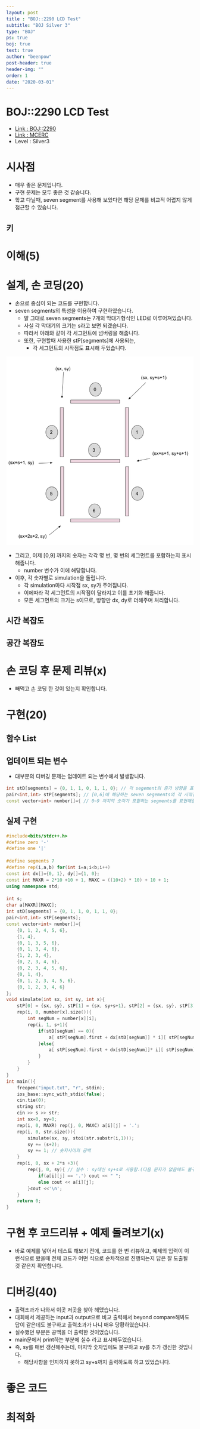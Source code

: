 ```yaml
---
layout: post
title : "BOJ::2290 LCD Test"
subtitle: "BOJ Silver 3"
type: "BOJ"
ps: true
boj: true
text: true
author: "beenpow"
post-header: true
header-img: ""
order: 1
date: "2020-03-01"
---
```


# BOJ::2290 LCD Test
- [Link : BOJ::2290](https://www.acmicpc.net/problem/2290)
- [Link : MCERC](http://acm.informatik.uni-freiburg.de/)
- Level : Silver3

# 시사점
- 매우 좋은 문제입니다.
- 구현 문제는 모두 좋은 것 같습니다.
- 학교 다닐때, seven segment를 사용해 보았다면 해당 문제를 비교적 어렵지 않게 접근할 수 있습니다.

## 키

# 이해(5)

# 설계, 손 코딩(20)
- 손으로 중심이 되는 코드를 구현합니다.
- seven segments의 특성을 이용하여 구현하였습니다.
  - 말 그대로 seven segments는 7개의 막대기형식인 LED로 이루어져있습니다.
  - 사실 각 막대기의 크기는 s라고 보면 되겠습니다.
  - 따라서 아래와 같이 각 세그먼트에 넘버링을 해줍니다.
  - 또한, 구현할때 사용한 stP[segments]에 사용되는,
    - 각 세그먼트의 시작점도 표시해 두었습니다.


![img1](/img/2020-03-01-BOJ-2290-1.png)


- 그리고, 이제 [0,9] 까지의 숫자는 각각 몇 번, 몇 번의 세그먼트를 포함하는지 표시해줍니다.
  - number 변수가 이에 해당합니다.
- 이후, 각 숫자별로 simulation을 돌립니다.
  - 각 simulation마다 시작점 sx, sy가 주어집니다.
  - 이에따라 각 세그먼트의 시작점이 달라지고 이를 초기화 해줍니다.
  - 모든 세그먼트의 크기는 s이므로, 방향만 dx, dy로 더해주며 처리합니다.

## 시간 복잡도

## 공간 복잡도

# 손 코딩 후 문제 리뷰(x)
- 빼먹고 손 코딩 한 것이 있는지 확인합니다.

# 구현(20)

## 함수 List 

## 업데이트 되는 변수
- 대부분의 디버깅 문제는 업데이트 되는 변수에서 발생합니다.

```cpp
int stD[segments] = {0, 1, 1, 0, 1, 1, 0}; // 각 segement의 증가 방향을 표시해줍니다.
pair<int,int> stP[segments]; // [0,6]에 해당하는 seven segements의 각 시작점을 표현해줍니다.
const vector<int> number[]={ // 0~9 까지의 숫자가 포함하는 segments를 표현해줍니다.
```


## 실제 구현 

```cpp
#include<bits/stdc++.h>
#define zero '-'
#define one '|'

#define segments 7
#define rep(i,a,b) for(int i=a;i<b;i++)
const int dx[]={0, 1}, dy[]={1, 0};
const int MAXR = 2*10 +10 + 1, MAXC = ((10+2) * 10) + 10 + 1;
using namespace std;

int s;
char a[MAXR][MAXC];
int stD[segments] = {0, 1, 1, 0, 1, 1, 0};
pair<int,int> stP[segments];
const vector<int> number[]={
    {0, 1, 2, 4, 5, 6},
    {1, 4},
    {0, 1, 3, 5, 6},
    {0, 1, 3, 4, 6},
    {1, 2, 3, 4},
    {0, 2, 3, 4, 6},
    {0, 2, 3, 4, 5, 6},
    {0, 1, 4},
    {0, 1, 2, 3, 4, 5, 6},
    {0, 1, 2, 3, 4, 6}
};
void simulate(int sx, int sy, int x){
    stP[0] = {sx, sy}, stP[1] = {sx, sy+s+1}, stP[2] = {sx, sy}, stP[3] = {sx+s+1, sy}, stP[4] = {sx+s+1, sy+s+1}, stP[5] = {sx+s+1, sy}, stP[6] = {sx+2*s+2, sy};
    rep(i, 0, number[x].size()){
        int segNum = number[x][i];
        rep(i, 1, s+1){
            if(stD[segNum] == 0){
                a[ stP[segNum].first + dx[stD[segNum]] * i][ stP[segNum].second + dy[stD[segNum]] * i] = zero;
            }else{
                a[ stP[segNum].first + dx[stD[segNum]]* i][ stP[segNum].second + dy[stD[segNum]] * i] = one;
            }
        }
    }
}
int main(){
    freopen("input.txt", "r", stdin);
    ios_base::sync_with_stdio(false);
    cin.tie(0);
    string str;
    cin >> s >> str;
    int sx=0, sy=0;
    rep(i, 0, MAXR) rep(j, 0, MAXC) a[i][j] = '.';
    rep(i, 0, str.size()){
        simulate(sx, sy, stoi(str.substr(i,1)));
        sy += (s+2);
        sy += 1; // 숫자사이의 공백
    }
    rep(i, 0, sx + 2*s +3){
        rep(j, 0, sy){ // 실수 : sy대신 sy+s로 사용함.(다음 문자가 없음에도 불구하고)
            if(a[i][j] == '.') cout << " ";
            else cout << a[i][j];
        }cout <<'\n';
    }
    return 0;
}
```

# 구현 후 코드리뷰 + 예제 돌려보기(x)
- 바로 예제를 넣어서 테스트 해보기 전에, 코드를 한 번 리뷰하고, 예제의 입력이 이런식으로 왔을때
  전체 코드가 어떤 식으로 순차적으로 진행되는지 답은 잘 도출될 것 같은지 확인합니다.

# 디버깅(40)
- 출력초과가 나와서 이곳 저곳을 찾아 헤맸습니다.
- 대회에서 제공하는 input과 output으로 비교 출력해서 beyond compare해봐도 답이 같은데도 불구하고
  출력초과가 나니 매우 당황하였습니다.
- 실수했던 부분은 공백을 더 출력한 것이었습니다.
- main문에서 print하는 부분에 실수 라고 표시해두었습니다.
- 즉, sy를 매번 갱신해주는데, 마지막 숫자임에도 불구하고 sy를 추가 갱신한 것입니다.
  - 해당사항을 인지하지 못하고 sy+s까지 출력하도록 하고 있었습니다.

# 좋은 코드

# 최적화
